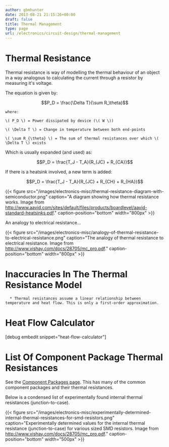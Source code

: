 ```yaml
---
author: gbmhunter
date: 2013-08-21 21:15:26+00:00
draft: false
title: Thermal Management
type: page
url: /electronics/circuit-design/thermal-management
---
```






# Thermal Resistance





Thermal resistance is way of modelling the thermal behaviour of an object in a way analogous to calculating the current through a resistor by measuring it's voltage.





The equation is given by:





$$P_D = \frac{\Delta T}{\sum R_\theta}$$



	where:  

	\( P_D \) = Power dissipated by device (\( W \))  

	\( \Delta T \) = Change in temperature between both end-points  

	\( \sum R_{\theta} \) = The sum of thermal resistances over which \( \Delta T \) exists  







Which is usually expanded (and used) as:





$$P_D = \frac{T_J - T_A}{R_{JC} + R_{CA}}$$





If there is a heatsink involved, a new term is added:





$$P_D = \frac{T_J - T_A}{R_{JC} + R_{CH} + R_{HA}}$$





{{< figure src="/images/electronics-misc/thermal-resistance-diagram-with-semiconductor.png" caption="A diagram showing how thermal resistance works. Image from http://www.aavid.com/sites/default/files/products/boardlevel/aavid-standard-heatsinks.pdf." caption-position="bottom" width="800px" >}}





An analogy to electrical resistance...





{{< figure src="/images/electronics-misc/analogy-of-thermal-resistance-to-electrical-resistance.png" caption="The analogy of thermal resistance to electrical resistance. Image from http://www.vishay.com/docs/28705/mc_pro.pdf." caption-position="bottom" width="800px" >}}





# Inaccuracies In The Thermal Resistance Model






	  * Thermal resistances assume a linear relationship between temperature and heat flow. This is only a first-order approximation.




# Heat Flow Calculator



[debug embedit snippet="heat-flow-calculator"]



# List Of Component Package Thermal Resistances





See the [Component Packages page](http://blog.mbedded.ninja/electronics/circuit-design/component-packages). This has many of the common component packages and their thermal resistances.





Below is a condensed list of experimentally found internal thermal resistances (junction-to-case).





{{< figure src="/images/electronics-misc/experimentally-determined-internal-thermal-resistances-for-smd-resistors.png" caption="Experimentally determined values for the internal thermal resistance (junction-to-case) for various sized SMD resistors. Image from http://www.vishay.com/docs/28705/mc_pro.pdf." caption-position="bottom" width="500px" >}}
